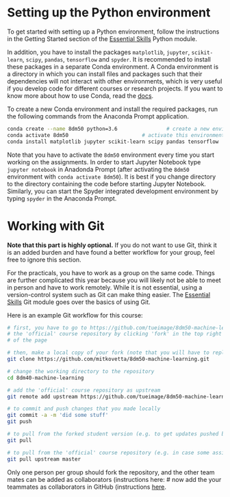 # Setting up the Python environment

To get started with setting up a Python environment, follow the instructions in the Getting Started section of the [Essential Skills](https://github.com/tueimage/essential-skills/python-essentials) Python module.

In addition, you have to install the packages `matplotlib`, `jupyter`, `scikit-learn`, `scipy`, `pandas`, `tensorflow` and `spyder`. It is recommended to install these packages in a separate Conda environment. A Conda environment is a directory in which you can install files and packages such that their dependencies will not interact with other environments, which is very useful if you develop code for different courses or research projects. If you want to know more about how to use Conda, read the [docs](https://docs.conda.io/projects/conda/en/latest/user-guide/getting-started.html).

To create a new Conda environment and install the required packages, run the following commands from the Anaconda Prompt application.

````bash
conda create --name 8dm50 python=3.6				# create a new environment called `myenv`
conda activate 8dm50						# activate this environment
conda install matplotlib jupyter scikit-learn scipy pandas tensorflow	spyder # install the required packages
````
Note that you have to activate the `8dm50` environment every time you start working on the assignments. In order to start Jupyter Notebook type `jupyter notebook` in Anadonda Prompt (after activating the `8dm50` environment with `conda activate 8dm50`). It is best if you change directory to the directory containing the code before starting Jupyter Notebook. Similarly, you can start the Spyder integrated development environment by typing `spyder` in the Anaconda Prompt.

# Working with Git

**Note that this part is highly optional.** If you do not want to use Git, think it is an added burden and have found a better workflow for your group, feel free to ignore this section.

For the practicals, you have to work as a group on the same code. Things are further complicated this year because you will likely not be able to meet in person and have to work remotely. While it is not essential, using a version-control system such as Git can make thing easier. The [Essential Skills](https://github.com/tueimage/essential-skills/blob/master/version-control-with-git.md) Git module goes over the basics of using Git.

Here is an example Git workflow for this course:

````bash
# first, you have to go to https://github.com/tueimage/8dm50-machine-learning and fork
# the 'official' course repository by clicking 'fork' in the top right corner
# of the page

# then, make a local copy of your fork (note that you will have to replace the username mitkovetta with your own)
git clone https://github.com/mitkovetta/8dm50-machine-learning.git

# change the working directory to the repository
cd 8dm40-machine-learning

# add the 'official' course repository as upstream
git remote add upstream https://github.com/tueimage/8dm50-machine-learning.git

# to commit and push changes that you made locally
git commit -a -m 'did some stuff'
git push

# to pull from the forked student version (e.g. to get updates pushed by other group members):
git pull

# to pull from the 'official' course repository (e.g. in case some assignments have been updated):
git pull upstream master
````

Only one person per group should fork the repository, and the other team mates can be added as collaborators (instructions here: # now add the your teammates as collaborators in GitHub (instructions [here](https://docs.github.com/en/github/setting-up-and-managing-your-github-user-account/inviting-collaborators-to-a-personal-repository).

